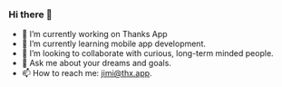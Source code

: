 ### Hi there 👋

<!--
**vbylen/vbylen** is a ✨ _special_ ✨ repository because its `README.md` (this file) appears on your GitHub profile.

Here are some ideas to get you started:
-->

- 🔭 I’m currently working on Thanks App
- 🌱 I’m currently learning mobile app development.
- 👯 I’m looking to collaborate with curious, long-term minded people.
- 💬 Ask me about your dreams and goals.
- 📫 How to reach me: jimi@thx.app.

